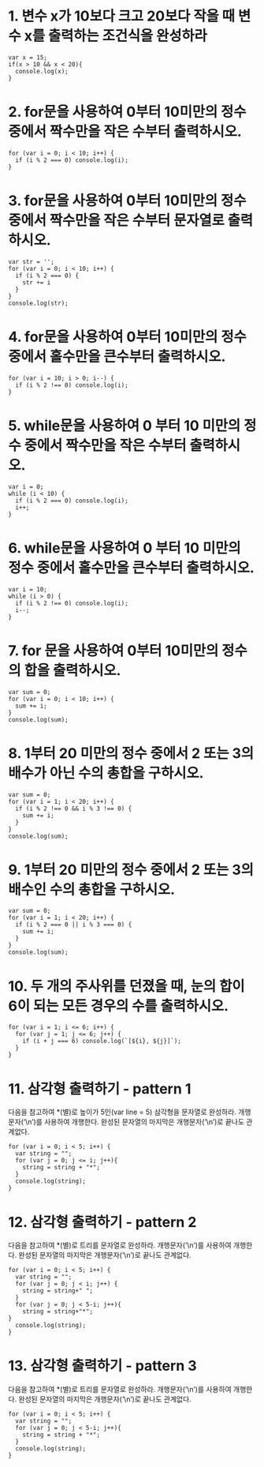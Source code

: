 # 1. 변수 x가 10보다 크고 20보다 작을 때 변수 x를 출력하는 조건식을 완성하라

```
var x = 15;
if(x > 10 && x < 20){
  console.log(x);
}
```



# 2. for문을 사용하여 0부터 10미만의 정수 중에서 짝수만을 작은 수부터 출력하시오.

```
for (var i = 0; i < 10; i++) {
  if (i % 2 === 0) console.log(i);
}
```



# 3. for문을 사용하여 0부터 10미만의 정수 중에서 짝수만을 작은 수부터 문자열로 출력하시오.

```
var str = '';
for (var i = 0; i < 10; i++) {
  if (i % 2 === 0) {
    str += i
  }
}
console.log(str);
```



# 4. for문을 사용하여 0부터 10미만의 정수 중에서 홀수만을 큰수부터 출력하시오.

```
for (var i = 10; i > 0; i--) {
  if (i % 2 !== 0) console.log(i);
}
```



# 5. while문을 사용하여 0 부터 10 미만의 정수 중에서 짝수만을 작은 수부터 출력하시오.

```
var i = 0;
while (i < 10) {
  if (i % 2 === 0) console.log(i);
  i++;
}
```



# 6. while문을 사용하여 0 부터 10 미만의 정수 중에서 홀수만을 큰수부터 출력하시오.

```
var i = 10;
while (i > 0) {
  if (i % 2 !== 0) console.log(i);
  i--;
}
```



#  7. for 문을 사용하여 0부터 10미만의 정수의 합을 출력하시오.

```
var sum = 0;
for (var i = 0; i < 10; i++) {
  sum += i;
}
console.log(sum);
```



# 8. 1부터 20 미만의 정수 중에서 2 또는 3의 배수가 아닌 수의 총합을 구하시오.

```
var sum = 0;
for (var i = 1; i < 20; i++) {
  if (i % 2 !== 0 && i % 3 !== 0) {
    sum += i;
  }
}
console.log(sum);

```



#  9. 1부터 20 미만의 정수 중에서 2 또는 3의 배수인 수의 총합을 구하시오.

```
var sum = 0;
for (var i = 1; i < 20; i++) {
  if (i % 2 === 0 || i % 3 === 0) {
    sum += i;
  }
}
console.log(sum);
```



# 10. 두 개의 주사위를 던졌을 때, 눈의 합이 6이 되는 모든 경우의 수를 출력하시오.

```
for (var i = 1; i <= 6; i++) {
  for (var j = 1; j <= 6; j++) {
    if (i + j === 6) console.log(`[${i}, ${j}]`);
  }
}
```



# 11. 삼각형 출력하기 - pattern 1

다음을 참고하여 *(별)로 높이가 5인(var line = 5) 삼각형을 문자열로 완성하라. 개행문자(‘\n’)를 사용하여 개행한다. 완성된 문자열의 마지막은 개행문자(‘\n’)로 끝나도 관계없다.

```
for (var i = 0; i < 5; i++) {
  var string = "";
  for (var j = 0; j <= i; j++){
    string = string + "*";
  }
  console.log(string);
}

```



# 12. 삼각형 출력하기 - pattern 2

다음을 참고하여 *(별)로 트리를 문자열로 완성하라. 개행문자(‘\n’)를 사용하여 개행한다. 완성된 문자열의 마지막은 개행문자(‘\n’)로 끝나도 관계없다.

```
for (var i = 0; i < 5; i++) {
  var string = "";
  for (var j = 0; j < i; j++) {
    string = string+" ";
  }
  for (var j = 0; j < 5-i; j++){
    string = string+"*";
}
  console.log(string);
}
```



# 13. 삼각형 출력하기 - pattern 3

다음을 참고하여 *(별)로 트리를 문자열로 완성하라. 개행문자(‘\n’)를 사용하여 개행한다. 완성된 문자열의 마지막은 개행문자(‘\n’)로 끝나도 관계없다.

```
for (var i = 0; i < 5; i++) {
  var string = "";
  for (var j = 0; j < 5-i; j++){
    string = string + "*";
  }
  console.log(string);
}
```

